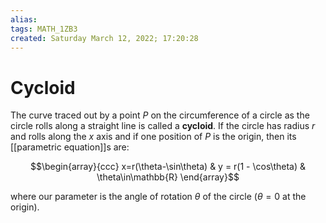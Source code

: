 ```yaml
---
alias: 
tags: MATH_1ZB3
created: Saturday March 12, 2022; 17:20:28 
---
```

# Cycloid
The curve traced out by a point $P$ on the circumference of a circle as the circle rolls along a straight line is called a **cycloid**. If the circle has radius $r$ and rolls along the $x$ axis and if one position of $P$ is the origin, then its [[parametric equation]]s are:

$$\begin{array}{ccc}
x=r(\theta-\sin\theta) & y = r(1 - \cos\theta) & \theta\in\mathbb{R}
\end{array}$$

where our parameter is the angle of rotation $\theta$ of the circle ($\theta=0$ at the origin). 